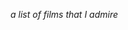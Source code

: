 <!DOCTYPE html>
<html>
<title>Cinema</title>
<body>

<i>a list of films that I admire</i>


</body>
</html>

